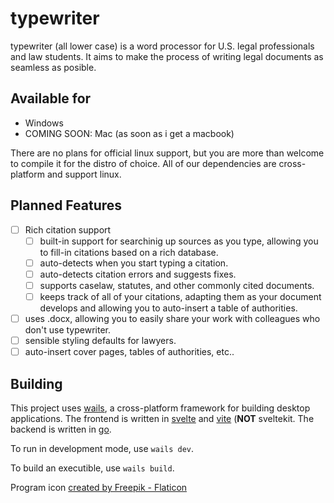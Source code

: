 # typewriter
typewriter (all lower case) is a word processor for U.S. legal professionals and law students. It aims to make the process of writing legal documents as seamless as posible.

## Available for
- Windows
- COMING SOON: Mac (as soon as i get a macbook)

There are no plans for official linux support, but you are more than welcome to compile it for the distro of choice. All of our dependencies are cross-platform and support linux.

## Planned Features
 - [ ] Rich citation support
    - [ ] built-in support for searchinig up sources as you type, allowing you to fill-in citations based on a rich database.
    - [ ] auto-detects when you start typing a citation.
    - [ ] auto-detects citation errors and suggests fixes.
    - [ ] supports caselaw, statutes, and other commonly cited documents.
    - [ ] keeps track of all of your citations, adapting them as your document develops and allowing you to auto-insert a table of authorities.
 - [ ] uses .docx, allowing you to easily share your work with colleagues who don't use typewriter.
 - [ ] sensible styling defaults for lawyers.
 - [ ] auto-insert cover pages, tables of authorities, etc..

## Building

This project uses [wails](https://wails.io), a cross-platform framework for building desktop applications. The frontend is written in [svelte](https://svelte.dev/) and [vite](https://github.com/sveltejs/vite-plugin-svelte) (**NOT** sveltekit. The backend is written in [go](https://go.dev).


To run in development mode, use `wails dev`.

To build an executible, use `wails build`.

Program icon [created by Freepik - Flaticon](https://www.flaticon.com/free-icons/type)
